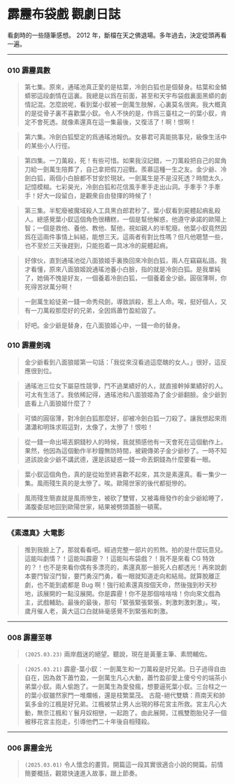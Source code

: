 # 霹靂布袋戲 觀劇日誌

看劇時的一些隨筆感想。 2012 年，斷檔在天之佛退場。多年過去，決定從頭再看一遍。

---

### 010 霹靂異數

> 第七集。原來，通瑤池真正愛的是枯葉，冷劍白狐也是個替身。枯葉和金鱗蟒邪這段劇情在這裏。我總是以爲在前面，甚至和天宇布袋戲裏面黑蟒的劇情記混。怎麼說呢，看到葉小釵被一劍萬生肢解，心裏莫名很爽。我大概真的是從骨子裏不喜歡葉小釵。令人不快的是，作爲三臺柱之一的葉小釵，肯定不會死透。就像素還真在這一集最後，又復活了！啊！恨啊！

> 第六集。冷劍白狐堅定的爲通瑤池報仇。女暴君可真能挑事兒，級像生活中的某些小人行徑。

> 第四集。一刀萬殺，死！有些可惜。如果我沒記錯，一刀萬殺把自己的犀角刀給一劍萬生陪葬了，自己拿把假刀迎戰。羨慕這種一生之友。金少爺、冷劍白狐，兩個小白臉都不甘安於現狀。一劍萬生是不是沒死透？時間太久，記憶模糊。七彩昊光，冷劍白狐和花信風手牽手走出山洞。手牽手？手牽手！好大一段留白，是觀衆自由發揮的時候了！

> 第三集。半駝廢被魔域殺人工具黑白郎君秒了。葉小釵看到屍體起痟亂殺人。總感覺葉小釵這個角色很糟糕，一個是幫他解惑，他遵守承諾的歐陽上智；一個是救他、養他、教他、幫他，視如親人的半駝廢。他葉小釵竟然因爲在這兩件事情上糾結，能想三天。這兩者有對比性嗎？但凡他聰慧一些，也不至於三天後趕到，只能抱着一具冰冷的屍體起痟。

> 好傢伙，直到通瑤池從八面狼姬手裏換回來冷劍白狐，兩人在竊竊私語。我才看懂，原來八面狼姬說通瑤池養小白臉，指的就是冷劍白狐。是我單純了，她倆不愧是好友，一個養着冷劍白狐，一個養着金少爺。圓宿薄啊，你死得苦狀萬分啊！

> 一劍萬生給徒弟一錢一命秀飛劍，導致誤殺，惹上人命。唉，挺好個人，又有一刀萬殺那麼好的兄弟，全因爲蕭竹盈給毀了。

> 好吧。金少爺是替身，在八面狼姬心中，一錢一命的替身。

### 010 霹靂劍魂

> 金少爺看到八面狼姬第一句話：「我從來沒看過這麼醜的女人。」很好，這反應很到位。

> 通瑤池三位女下屬惡性競爭，鬥不過業績好的人，就直接幹掉業績好的人。可太有生活了。我依稀記得，通瑤池和八面狼姬為了金少爺翻臉。金少爺到底看上八面狼姬什麼了？

> 可憐的圓宿薄，對冷劍白狐那麼好，卻被冷劍白狐一刀殺了。讓我想起來雨瀟瀟和明珠求瑕這對，太像了，太慘了！恨啦！

> 從一錢一命出場丟銅錢秒人的時候，我就預感他有一天會死在這個動作上。果然，他因為這個動作半秒鐘無防時間，被親傳弟子金少爺秒了。一時不知道該說金少爺不講武德，還是該疑惑一錢一命丟銅錢為什麼要看一眼。

> 葉小釵這個角色，真的是從始至終喜歡不起來，其次是素還真。看一集少一集。風雨殘生真的是太慘了。唉。歐陽世家的後代都挺慘的。

> 風雨殘生簡直就是風雨慘生，被砍了雙臂，又被毒癮發作的金少爺給睡了，滿腹委屈地回到歐陽世家，結果被劈頭蓋臉一頓罵。

---

### 《素還真》大電影

> 推到我臉上了，那就看看吧。經過完整一部片的煎熬。拍的是什麼玩意兒。這能叫劇情？！這能叫霹靂？！這能叫布袋戲？！我不是來看 CG 特效的？！也不是來看你偶有多漂亮的，素還真那一臉死人白都透光！再來說劇本要鬥智沒鬥智，要鬥勇沒鬥勇，看一眼就知道走向和結局。就算脫離正劇，也不能到處都是 Bug 啊！強行給素還真按個天命，然後強到秒天秒地，該展開的一點沒展開。你是霹靂！你不是那個啥啥啥！你向來文戲為主，武戲輔助。最後的最後，那句「緊張緊張緊張，刺激刺激刺激」。唉，歲月催人老，黃大這口白就絲毫感覺不到緊張和刺激。

---

### 008 霹靂至尊

> `(2025.03.23)` 兩岸戲迷的絕望。聽說，現在是黃董主筆、素問輔佐。

> `(2025.03.21)` 霹靂-葉小釵：一劍萬生和一刀萬殺是好兄弟。日子過得自由自在，因為救下蕭竹盈，一劍萬生凡心大動，蕭竹盈卻愛上傻兮兮的端茶小弟葉小釵。兩人偷跑了。一劍萬生為愛發瘋，想要逼死葉小釵。三台柱之一的葉小釵雖然家門一堆爛帳，還是枝繁葉茂。 古龍-絕代雙驕：燕南天和帥氣多金的江楓是好兄弟。江楓被禁止男人出現的移花宮主所救。宮主凡心大動，無奈江楓和丫鬟月奴相戀，一起跑了。由此展開，江楓雙胞胎兒子一個被移花宮主抱走，引導他們二十年後自相殘殺。

---

### 006 霹靂金光

> `(2025.03.01)` 令人懷念的畫質。開篇這一段其實很適合小說的開篇。前情簡要概括，觀眾快速進入故事，跟上節奏。
